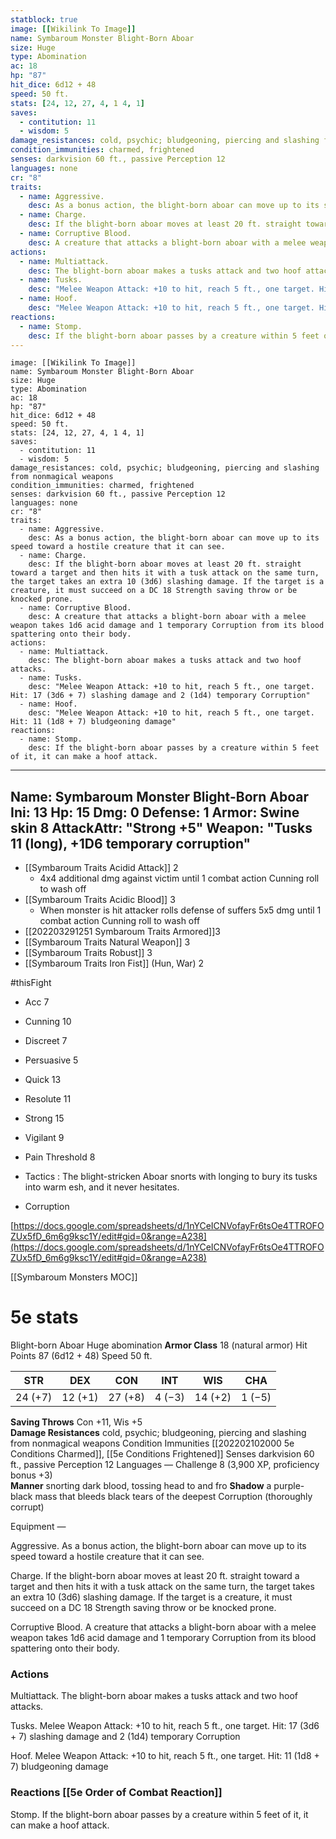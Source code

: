```yaml
---
statblock: true
image: [[Wikilink To Image]]
name: Symbaroum Monster Blight-Born Aboar
size: Huge
type: Abomination
ac: 18
hp: "87"
hit_dice: 6d12 + 48
speed: 50 ft.
stats: [24, 12, 27, 4, 1 4, 1]
saves:
  - contitution: 11
  - wisdom: 5
damage_resistances: cold, psychic; bludgeoning, piercing and slashing from nonmagical weapons
condition_immunities: charmed, frightened
senses: darkvision 60 ft., passive Perception 12 
languages: none
cr: "8"
traits:
  - name: Aggressive. 
    desc: As a bonus action, the blight-born aboar can move up to its speed toward a hostile creature that it can see.
  - name: Charge. 
    desc: If the blight-born aboar moves at least 20 ft. straight toward a target and then hits it with a tusk attack on the same turn, the target takes an extra 10 (3d6) slashing damage. If the target is a creature, it must succeed on a DC 18 Strength saving throw or be knocked prone.
  - name: Corruptive Blood. 
    desc: A creature that attacks a blight-born aboar with a melee weapon takes 1d6 acid damage and 1 temporary Corruption from its blood spattering onto their body.
actions:
  - name: Multiattack. 
    desc: The blight-born aboar makes a tusks attack and two hoof attacks.
  - name: Tusks. 
    desc: "Melee Weapon Attack: +10 to hit, reach 5 ft., one target. Hit: 17 (3d6 + 7) slashing damage and 2 (1d4) temporary Corruption"
  - name: Hoof. 
    desc: "Melee Weapon Attack: +10 to hit, reach 5 ft., one target. Hit: 11 (1d8 + 7) bludgeoning damage"
reactions:
  - name: Stomp. 
    desc: If the blight-born aboar passes by a creature within 5 feet of it, it can make a hoof attack.	
---
```

```statblock
image: [[Wikilink To Image]]
name: Symbaroum Monster Blight-Born Aboar
size: Huge
type: Abomination
ac: 18
hp: "87"
hit_dice: 6d12 + 48
speed: 50 ft.
stats: [24, 12, 27, 4, 1 4, 1]
saves:
  - contitution: 11
  - wisdom: 5
damage_resistances: cold, psychic; bludgeoning, piercing and slashing from nonmagical weapons
condition_immunities: charmed, frightened
senses: darkvision 60 ft., passive Perception 12 
languages: none
cr: "8"
traits:
  - name: Aggressive. 
    desc: As a bonus action, the blight-born aboar can move up to its speed toward a hostile creature that it can see.
  - name: Charge. 
    desc: If the blight-born aboar moves at least 20 ft. straight toward a target and then hits it with a tusk attack on the same turn, the target takes an extra 10 (3d6) slashing damage. If the target is a creature, it must succeed on a DC 18 Strength saving throw or be knocked prone.
  - name: Corruptive Blood. 
    desc: A creature that attacks a blight-born aboar with a melee weapon takes 1d6 acid damage and 1 temporary Corruption from its blood spattering onto their body.
actions:
  - name: Multiattack. 
    desc: The blight-born aboar makes a tusks attack and two hoof attacks.
  - name: Tusks. 
    desc: "Melee Weapon Attack: +10 to hit, reach 5 ft., one target. Hit: 17 (3d6 + 7) slashing damage and 2 (1d4) temporary Corruption"
  - name: Hoof. 
    desc: "Melee Weapon Attack: +10 to hit, reach 5 ft., one target. Hit: 11 (1d8 + 7) bludgeoning damage"
reactions:
  - name: Stomp. 
    desc: If the blight-born aboar passes by a creature within 5 feet of it, it can make a hoof attack.	
```
---
Name: Symbaroum Monster Blight-Born Aboar
Ini: 13
Hp:  15
Dmg: 0
Defense: 1
Armor: Swine skin 8
AttackAttr: "Strong +5"
Weapon: "Tusks 11 (long), +1D6 temporary corruption"
---
- [[Symbaroum Traits Acidid Attack]] 2
	- 4x4 additional dmg against victim until 1 combat action Cunning roll to wash off
- [[Symbaroum Traits Acidic Blood]] 3
	- When monster is hit attacker rolls defense of suffers 5x5 dmg until 1 combat action Cunning roll to wash off
- [[202203291251 Symbaroum Traits Armored]]3
- [[Symbaroum Traits Natural Weapon]] 3
- [[Symbaroum Traits Robust]] 3
- [[Symbaroum Traits Iron Fist]] (Hun, War) 2 

#thisFight

- Acc 7
- Cunning 10
- Discreet 7
- Persuasive 5
- Quick 13
- Resolute 11
- Strong 15
- Vigilant 9
- Pain Threshold 8

- Tactics : The blight-stricken Aboar snorts with longing to bury its tusks into warm esh, and it never hesitates.
- Corruption

[https://docs.google.com/spreadsheets/d/1nYCeICNVofayFr6tsOe4TTROFOZUx5fD_6m6g9ksc1Y/edit#gid=0&range=A238](https://docs.google.com/spreadsheets/d/1nYCeICNVofayFr6tsOe4TTROFOZUx5fD_6m6g9ksc1Y/edit#gid=0&range=A238)

[[Symbaroum Monsters MOC]]
# 5e stats

Blight-born Aboar
Huge abomination
**Armor Class** 18 (natural armor) Hit Points 87 (6d12 + 48) Speed 50 ft.

| STR     | DEX     | CON     | INT    | WIS     | CHA    |
| ------- | ------- | ------- | ------ | ------- | ------ |
| 24 (+7) | 12 (+1) | 27 (+8) | 4 (−3) | 14 (+2) | 1 (−5) |


**Saving Throws** Con +11, Wis +5  
**Damage Resistances** cold, psychic; bludgeoning, piercing and slashing from nonmagical weapons 
Condition Immunities [[202202102000 5e Conditions Charmed]], [[5e Conditions Frightened]]
Senses darkvision 60 ft., passive Perception 12 
Languages —
Challenge 8 (3,900 XP, proficiency bonus +3)  
**Manner** snorting dark blood, tossing head to and fro 
**Shadow** a purple-black mass that bleeds black tears of the deepest Corruption (thoroughly corrupt) 

Equipment —

Aggressive. As a bonus action, the blight-born aboar can move up to its speed toward a hostile creature that it can see.

Charge. If the blight-born aboar moves at least 20 ft. straight toward a target and then hits it with a tusk attack on the same turn, the target takes an extra 10 (3d6) slashing damage. If the target is a creature, it must succeed on a DC 18 Strength saving throw or be knocked prone.

Corruptive Blood. A creature that attacks a blight-born aboar with a melee weapon takes 1d6 acid damage and 1 temporary Corruption from its blood spattering onto their body.

### Actions

Multiattack. The blight-born aboar makes a tusks attack and two hoof attacks.

Tusks. Melee Weapon Attack: +10 to hit, reach 5 ft., one target. Hit: 17 (3d6 + 7) slashing damage and 2 (1d4) temporary Corruption

Hoof. Melee Weapon Attack: +10 to hit, reach 5 ft., one target. Hit: 11 (1d8 + 7) bludgeoning damage

### Reactions [[5e Order of Combat Reaction]]

Stomp. If the blight-born aboar passes by a creature within 5 feet of it, it can make a hoof attack.


